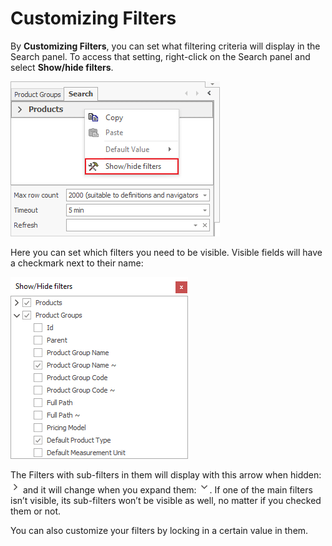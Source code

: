 # Customizing Filters

By <b>Customizing Filters</b>, you can set what filtering criteria will display in the Search panel. To access that setting, right-click on the Search panel and select <b>Show/hide filters</b>. 

![Customizing Filters](pictures/customizing-filters.png)

Here you can set which filters you need to be visible. Visible fields will have a checkmark next to their name:
 
![Show/hide filters](pictures/show-hide-filters.png)

The Filters with sub-filters in them will display with this arrow when hidden: ![Right arrow](pictures/right-arrow.png) and it will change when you expand them: ![Down arrow](pictures/down-arrow.png).
If one of the main filters isn’t visible, its sub-filters won’t be visible as well, no matter if you checked them or not.

You can also customize your filters by locking in a certain value in them.

